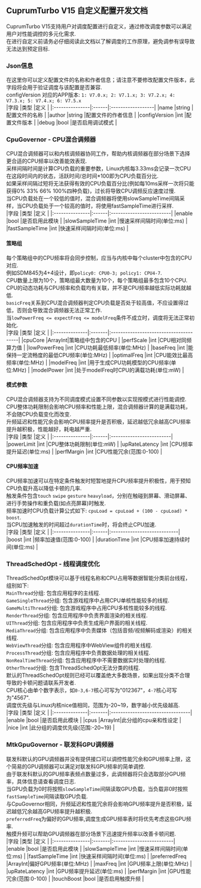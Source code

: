 ## CuprumTurbo V15 自定义配置开发文档  
CuprumTurbo V15支持用户对调度配置进行自定义，通过修改调度参数可以满足用户对性能调控的多元化需求.  
在进行自定义前请务必仔细阅读此文档以了解调度的工作原理，避免调参有误导致无法达到预定目标.  
### Json信息  
在这里你可以定义配置文件的名称和作者信息；请注意不要修改配置文件版本，此字段将会用于验证调度与该配置是否兼容.  
configVersion 对应的APP版本: `1: V7.0.x; 2: V7.1.x; 3: V7.2.x; 4: V7.3.x; 5: V7.4.x; 6: V7.5.x`  
|字段            |类型   |定义               |
|:---------------|:------|:------------------|
|name            |string |配置文件的名称     |
|author          |string |配置文件的作者信息 |
|configVersion   |int    |配置文件版本       |
|debug           |bool   |是否启用调试模式   |
### CpuGovernor - CPU混合调频器  
CPU混合调频器可以和内核调频器协同工作，帮助内核调频器在部分场景下选择更合适的CPU频率以改善能效表现.  
采样间隔时间是计算CPU负载的重要参数，Linux内核每3.33ms会记录一次CPU在这段时间内的状态，活跃时间/总时间*100即为CPU负载百分比.  
如果采样间隔过短将无法获得有效的CPU负载百分比(例如每10ms采样一次将只能获得0% 33% 66% 100%四种负载)，过长将导致CPU调频反应速度过慢.  
当CPU负载处在一个较低的值时，混合调频器将使用slowSampleTime间隔采样，当CPU负载处于一个较高的值时，将使用fastSampleTime进行采样.  
|字段            |类型   |定义                      |
|:---------------|:------|:-------------------------|
|enable          |bool   |是否启用此模块            |
|slowSampleTime  |int    |慢速采样间隔时间(单位:ms) |
|fastSampleTime  |int    |快速采样间隔时间(单位:ms) |
#### 策略组  
每个策略组中的CPU频率将会同步控制，应当与内核中每个cluster中包含的CPU对应.  
例如SDM845为4+4设计，即`policy0: CPU0-3; policy1: CPU4-7`.  
CPU数量上限为10个，策略组最大数量为10个，每个策略组最多包含10个CPU.   
CPU的动态功耗与CPU频率和负载均有关联，并不是CPU频率越低实际功耗就越低.  
`basicFreq`关系到CPU混合调频器判定CPU负载是否处于较高值，不应设置得过低，否则会导致混合调频器无法正常工作.  
当`lowPowerFreq <= expectFreq <= modelFreq`条件不成立时，调度将无法正常初始化.  
|字段            |类型    |定义                                    |
|:--------------|:-------|:---------------------------------------|
|cpuCore        |ArrayInt|策略组中包含的CPU                        |
|perfScale      |int     |CPU相对同频算力值                        |
|lowPowerFreq   |int     |CPU功耗最低频率(单位:MHz)                |
|baseFreq       |int     |能保持一定流畅度的最低CPU频率(单位:MHz)     |
|optimalFreq    |int     |CPU能效比最高频率(单位:MHz)               |
|modelFreq      |int     |用于生成CPU功耗模型的CPU频率(单位:MHz)     |
|modelPower     |int     |处于modelFreq时CPU的满载功耗(单位:mW)     |
#### 模式参数  
CPU混合调频器支持为不同调度模式设置不同参数以实现按模式进行性能调控.  
CPU整体功耗限制会影响CPU频率和性能上限，混合调频器计算的是满载功耗，不会随CPU负载变化而改变.  
升频延迟和性能冗余会影响CPU频率提升是否积极，延迟越低冗余越高CPU频率提升越积极，性能越好，耗电越严重.  
|字段            |类型   |定义                      |
|:---------------|:------|:-------------------------|
|powerLimit      |int    |CPU整体功耗限制(单位:mW)  |
|upRateLatency   |int    |CPU频率提升延迟(单位:ms)  |
|perfMargin      |int    |CPU性能冗余(范围:0-100)   |
#### CPU频率加速  
CPU频率加速可以在特定条件触发时短暂地提升CPU频率提升积极性，用于预知CPU负载升高以降低卡顿的几率.  
触发条件包含`touch` `swipe` `gesture` `heavyload`，分别在触碰到屏幕、滑动屏幕、进行手势操作和重负载(如点亮屏幕)时触发.  
频率加速时CPU负载计算公式如下: `cpuLoad = cpuLoad + (100 - cpuLoad) * boost`.  
当CPU加速触发的时间超过`durationTime`时，将会终止CPU加速.  
|字段            |类型   |定义                         |
|:---------------|:------|:----------------------------|
|boost           |int    |频率加速值(范围:0-100)       |
|durationTime    |int    |CPU频率加速持续时间(单位:ms) |
### ThreadSchedOpt - 线程调度优化  
ThreadSchedOpt模块可以基于线程名称和CPU占用等数据智能分类前台线程，组别如下:  
`MainThread`分组: 包含应用程序的主线程.   
`GameSingleThread`分组: 包含游戏程序中占用CPU单核性能较多的线程.  
`GameMultiThread`分组: 包含游戏程序中占用CPU多核性能较多的线程.  
`RenderThread`分组: 包含应用程序中负责界面渲染的相关线程.  
`UIThread`分组: 包含应用程序中负责生成用户界面的相关线程.  
`MediaThread`分组: 包含应用程序中负责媒体（包括音频/视频解码或渲染）的相关线程.  
`WebViewThread`分组: 包含应用程序中WebView组件的相关线程.  
`ProcessThread`分组: 包含应用程序中负责数据处理的相关线程.  
`NonRealTimeThread`分组: 包含应用程序中不需要数据实时处理的线程.  
`OtherThread`分组: 包含ThreadSchedOpt无法分类的线程.  
默认的ThreadSchedOpt规则已经可以覆盖绝大多数场景，如果出现分类不合理导致的卡顿问题请联系开发者.  
CPU核心由单个数字表示，如`0-3,6-7`核心可写为"012367"，`4-7`核心可写为"4567".  
调度优先级与Linux内核nice值相同，范围为-20~19，数字越小优先级越高.  
|字段           |类型    |定义                              |
|:--------------|:-------|:---------------------------------|
|enable         |bool    |是否启用此模块                    |
|cpus           |ArrayInt|此分组的cpu亲和性设定             |
|nice           |int     |此分组的调度优先级(范围:-20~19)   |
### MtkGpuGovernor - 联发科GPU调频器  
联发科默认的GPU调频器并没有提供接口可以调控性能冗余和GPU频率上限，这个简易的GPU调频器可以满足对联发科GPU频率的简单调控.  
由于联发科默认的GPU频率表频点数量过多，此调频器将只会选取部分GPU频率，具体信息请查看调度日志.  
当GPU负载为0时将按照`slowSampleTime`间隔读取GPU负载，当负载非0时按照`fastSampleTime`间隔读取GPU负载.  
与CpuGovernor相同，升频延迟和性能冗余将会影响GPU频率提升是否积极，延迟越低冗余越高GPU频率提升越积极.  
`preferredFreq`为偏好的GPU频率,调度生成GPU频率表时将优先考虑这些GPU频率.  
触摸升频可以帮助GPU调频器在部分场景下迅速提升频率以改善卡顿问题.  
|字段            |类型    |定义                      |
|:---------------|:-------|:-------------------------|
|enable          |bool    |是否启用此模块            |
|slowSampleTime  |int     |慢速采样间隔时间(单位:ms) |
|fastSampleTime  |int     |快速采样间隔时间(单位:ms) |
|preferredFreq   |ArrayInt|偏好GPU频率(单位:MHz)    |
|maxFreq         |int     |GPU频率上限(单位:MHz)     |
|upRateLatency   |int     |GPU频率提升延迟(单位:ms)  |
|perfMargin      |int     |GPU性能冗余(范围:0-100)   |
|touchBoost      |bool    |是否启用触摸升频          |
